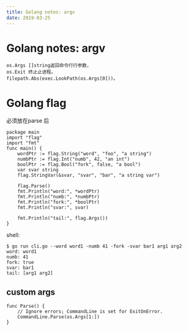 ```yaml
---
title: Golang notes: argv
date: 2019-03-25
---
```

# Golang notes: argv

    os.Args []string返回命令⾏行参数，
    os.Exit 终⽌止进程。 
    filepath.Abs(exec.LookPath(os.Args[0]))。

# Golang flag
必须放在parse 后

    package main
    import "flag"
    import "fmt"
    func main() {
        wordPtr := flag.String("word", "foo", "a string")
        numbPtr := flag.Int("numb", 42, "an int")
        boolPtr := flag.Bool("fork", false, "a bool")
        var svar string
        flag.StringVar(&svar, "svar", "bar", "a string var")

        flag.Parse()
        fmt.Println("word:", *wordPtr)
        fmt.Println("numb:", *numbPtr)
        fmt.Println("fork:", *boolPtr)
        fmt.Println("svar:", svar)

        fmt.Println("tail:", flag.Args())
    }

shell:

    $ go run cli.go --word word1 -numb 41 -fork -svar bar1 arg1 arg2
    word: word1
    numb: 41
    fork: true
    svar: bar1
    tail: [arg1 arg2]

## custom args
    func Parse() {
        // Ignore errors; CommandLine is set for ExitOnError.
        CommandLine.Parse(os.Args[1:])
    }
